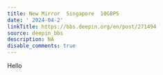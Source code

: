 ```yaml
---
title: New Mirror  Singapore  10GBPS
date: ' 2024-04-2'
linkTitle: https://bbs.deepin.org/en/post/271494
source: deepin_bbs
description: NA
disable_comments: true
---
```

Hello
